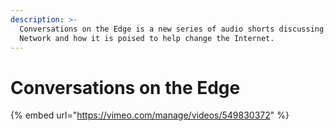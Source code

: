 ```yaml
---
description: >-
  Conversations on the Edge is a new series of audio shorts discussing Edge
  Network and how it is poised to help change the Internet.
---
```


# Conversations on the Edge

{% embed url="https://vimeo.com/manage/videos/549830372" %}





